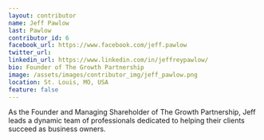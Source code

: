 ```yaml
---
layout: contributor
name: Jeff Pawlow
last: Pawlow
contributor_id: 6
facebook_url: https://www.facebook.com/jeff.pawlow
twitter_url: 
linkedin_url: https://www.linkedin.com/in/jeffreypawlow/
bio: Founder of The Growth Partnership
image: /assets/images/contributor_img/jeff_pawlow.png
location: St. Louis, MO, USA
feature: false
---
```


As the Founder and Managing Shareholder of The Growth Partnership, Jeff leads a dynamic team of professionals dedicated to helping their clients succeed as business owners.
